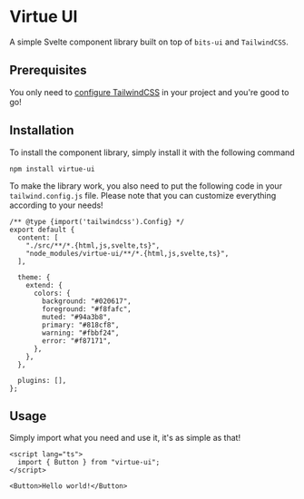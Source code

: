 # Virtue UI

A simple Svelte component library built on top of `bits-ui` and `TailwindCSS`.

## Prerequisites

You only need to [configure TailwindCSS](https://tailwindcss.com/docs/guides/sveltekit) in your project and you're good to go!

## Installation

To install the component library, simply install it with the following command

```
npm install virtue-ui
```

To make the library work, you also need to put the following code in your `tailwind.config.js` file. Please note that you can customize everything according to your needs!

```
/** @type {import('tailwindcss').Config} */
export default {
  content: [
    "./src/**/*.{html,js,svelte,ts}",
    "node_modules/virtue-ui/**/*.{html,js,svelte,ts}",
  ],

  theme: {
    extend: {
      colors: {
        background: "#020617",
        foreground: "#f8fafc",
        muted: "#94a3b8",
        primary: "#818cf8",
        warning: "#fbbf24",
        error: "#f87171",
      },
    },
  },

  plugins: [],
};
```

## Usage

Simply import what you need and use it, it's as simple as that!

```
<script lang="ts">
  import { Button } from "virtue-ui";
</script>

<Button>Hello world!</Button>
```
